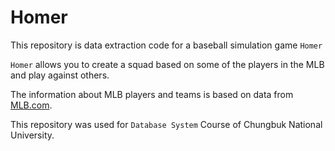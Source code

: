 # Homer

This repository is data extraction code for a baseball simulation game `Homer`

`Homer` allows you to create a squad based on some of the players in the MLB and play against others.

The information about MLB players and teams is based on data from [MLB.com](https://www.mlb.com/).

This repository was used for `Database System` Course of Chungbuk National University.
